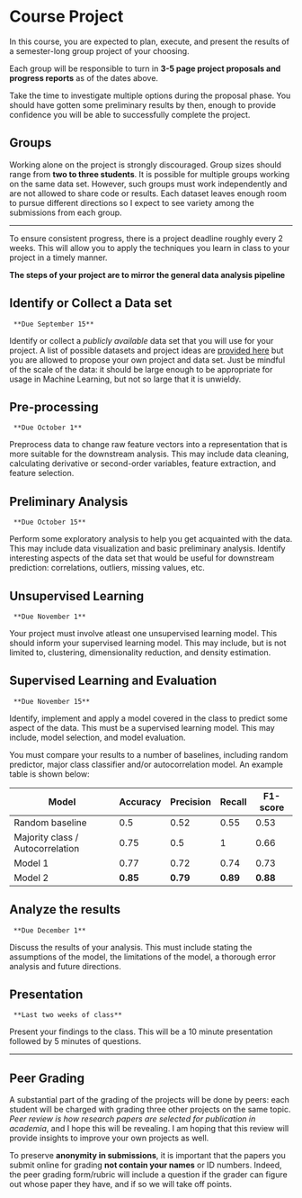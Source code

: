 
# Course Project 

In this course, you are expected to plan, execute, and present the results of a semester-long group project of your choosing. 

Each group will be responsible to turn in **3-5 page project proposals and progress reports** as of the dates above.  

Take the time to investigate multiple options during the proposal phase.  You should have gotten some preliminary results by then, enough to provide confidence you will be able to successfully complete the project. 

## Groups 
Working alone on the project is strongly discouraged. Group sizes should range from **two to three students**. It is possible for multiple groups working on the same data set. However, such groups must work independently and are not allowed to share code or results. Each dataset leaves enough room to pursue different directions so I expect to see variety among the submissions from each group.

---

To ensure consistent progress, there is a project deadline roughly every 2 weeks. This will allow you to apply the techniques you learn in class to your project in a timely manner. 

**The steps of your project are to mirror the general data analysis pipeline**


## Identify or Collect a Data set 

```{important}
 **Due September 15**
```

Identify or collect a _publicly available_ data set that you will use for your project. A list of possible datasets and project ideas are [provided here](../2.%20data/) but you are allowed to propose your own project and data set. Just be mindful of the scale of the data: it should be large enough to be appropriate for usage in Machine Learning, but not so large that it is unwieldy. 

## Pre-processing 
```{important}
 **Due October 1**
```

Preprocess data to change raw feature vectors into a representation that is more suitable for the downstream analysis. This may include data cleaning, calculating derivative or second-order variables, feature extraction, and feature selection. 
 
## Preliminary Analysis
```{important}
 **Due October 15**
```

Perform some exploratory analysis to help you get acquainted with the data. This may include data visualization and basic preliminary analysis. Identify interesting aspects of the data set that would be useful for downstream prediction: correlations, outliers, missing values, etc.

## Unsupervised Learning
```{important}
 **Due November 1**
```

Your project must involve atleast one unsupervised learning model. This should inform your supervised learning model. This may include, but is not limited to, clustering, dimensionality reduction, and density estimation.

## Supervised Learning and Evaluation
```{important}
 **Due November 15**
```

Identify, implement and apply a model covered in the class to predict some aspect of the data. This must be a supervised learning model. This may include, model selection, and model evaluation. 
    
You must compare your results to a number of baselines, including random predictor, major class classifier and/or autocorrelation model. An example table is shown below: 

| Model      | Accuracy | Precision | Recall | F1-score |
| ----------- | ----------- | ----------- | ----------- | ----------- |
| Random baseline | 0.5       | 0.52 | 0.55 | 0.53 |
| Majority class / Autocorrelation   | 0.75       | 0.5 | 1 | 0.66 |
| Model 1   | 0.77       | 0.72 | 0.74 | 0.73 |
| Model 2   | **0.85**       | **0.79** | **0.89** | **0.88** |

## Analyze the results
```{important}
 **Due December 1**
```

Discuss the results of your analysis. This must include stating the assumptions of the model, the limitations of the model, a thorough error analysis and future directions.

## Presentation
```{important}
 **Last two weeks of class**
```
Present your findings to the class. This will be a 10 minute presentation followed by 5 minutes of questions.

---

## Peer Grading
A substantial part of the grading of the projects will be done by peers: each student will be charged with grading three other projects on the same topic. _Peer review is how research papers are selected for publication in academia_, and I hope this will be revealing.  I am hoping that this review will provide insights to improve your own projects as well.

To preserve **anonymity in submissions**, it is important that the papers you submit online for grading **not contain your names** or ID numbers. Indeed, the peer grading form/rubric will include a question if the grader can figure out whose paper they have, and if so we will take off points.
